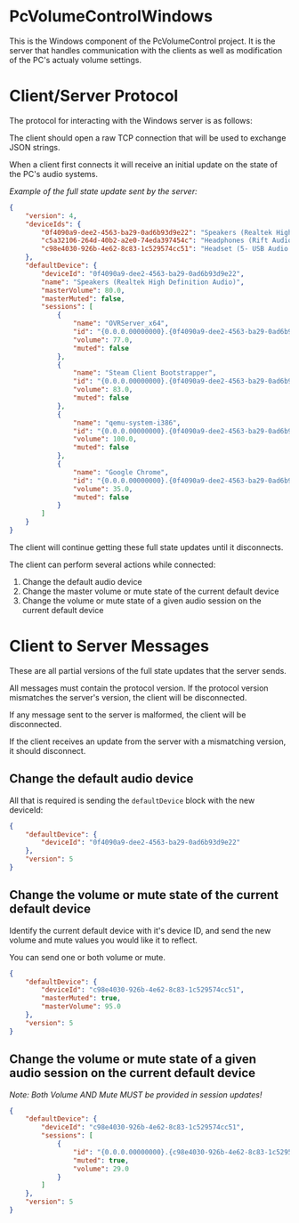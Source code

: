 # PcVolumeControlWindows
This is the Windows component of the PcVolumeControl project. It is the server that handles communication with the clients as well as modification of the PC's actualy volume settings.

# Client/Server Protocol
The protocol for interacting with the Windows server is as follows:

The client should open a raw TCP connection that will be used to exchange JSON strings.

When a client first connects it will receive an initial update on the state of the PC's audio systems.

_Example of the full state update sent by the server:_
```json
{
    "version": 4,
    "deviceIds": {
        "0f4090a9-dee2-4563-ba29-0ad6b93d9e22": "Speakers (Realtek High Definition Audio)",
        "c5a32106-264d-40b2-a2e0-74eda397454c": "Headphones (Rift Audio)",
        "c98e4030-926b-4e62-8c83-1c529574cc51": "Headset (5- USB Audio Device)"
    },
    "defaultDevice": {
        "deviceId": "0f4090a9-dee2-4563-ba29-0ad6b93d9e22",
        "name": "Speakers (Realtek High Definition Audio)",
        "masterVolume": 80.0,
        "masterMuted": false,
        "sessions": [
            {
                "name": "OVRServer_x64",
                "id": "{0.0.0.00000000}.{0f4090a9-dee2-4563-ba29-0ad6b93d9e22}|\\Device\\HarddiskVolume2\\Program Files\\Oculus\\Support\\oculus-runtime\\OVRServer_x64.exe%b{00000000-0000-0000-0000-000000000000}",
                "volume": 77.0,
                "muted": false
            },
            {
                "name": "Steam Client Bootstrapper",
                "id": "{0.0.0.00000000}.{0f4090a9-dee2-4563-ba29-0ad6b93d9e22}|\\Device\\HarddiskVolume2\\Program Files (x86)\\Steam\\Steam.exe%b{00000000-0000-0000-0000-000000000000}",
                "volume": 83.0,
                "muted": false
            },
            {
                "name": "qemu-system-i386",
                "id": "{0.0.0.00000000}.{0f4090a9-dee2-4563-ba29-0ad6b93d9e22}|\\Device\\HarddiskVolume2\\Users\\adamw\\AppData\\Local\\Android\\sdk\\emulator\\qemu\\windows-x86_64\\qemu-system-i386.exe%b{00000000-0000-0000-0000-000000000000}",
                "volume": 100.0,
                "muted": false
            },
            {
                "name": "Google Chrome",
                "id": "{0.0.0.00000000}.{0f4090a9-dee2-4563-ba29-0ad6b93d9e22}|\\Device\\HarddiskVolume2\\Program Files (x86)\\Google\\Chrome\\Application\\chrome.exe%b{00000000-0000-0000-0000-000000000000}",
                "volume": 35.0,
                "muted": false
            }
        ]
    }
}
```

The client will continue getting these full state updates until it disconnects.

The client can perform several actions while connected:
1. Change the default audio device
1. Change the master volume or mute state of the current default device
1. Change the volume or mute state of a given audio session on the current default device

# Client to Server Messages
These are all partial versions of the full state updates that the server sends.

All messages must contain the protocol version. If the protocol version mismatches the server's version, the client will be disconnected.

If any message sent to the server is malformed, the client will be disconnected.

If the client receives an update from the server with a mismatching version, it should disconnect.

## Change the default audio device
All that is required is sending the `defaultDevice` block with the new deviceId:
```json
{
    "defaultDevice": {
        "deviceId": "0f4090a9-dee2-4563-ba29-0ad6b93d9e22"
    },
    "version": 5
}
```

## Change the volume or mute state of the current default device
Identify the current default device with it's device ID, and send the new volume and mute values you would like it to reflect.

You can send one or both volume or mute.
```json
{
    "defaultDevice": {
        "deviceId": "c98e4030-926b-4e62-8c83-1c529574cc51",
        "masterMuted": true,
        "masterVolume": 95.0
    },
    "version": 5
}
```

## Change the volume or mute state of a given audio session on the current default device
_Note: Both Volume AND Mute MUST be provided in session updates!_
```json
{
    "defaultDevice": {
        "deviceId": "c98e4030-926b-4e62-8c83-1c529574cc51",
        "sessions": [
            {
                "id": "{0.0.0.00000000}.{c98e4030-926b-4e62-8c83-1c529574cc51}|\\Device\\HarddiskVolume2\\Program Files (x86)\\Google\\Chrome\\Application\\chrome.exe%b{00000000-0000-0000-0000-000000000000}",
                "muted": true,
                "volume": 29.0
            }
        ]
    },
    "version": 5
}
```
